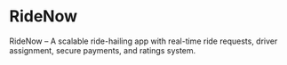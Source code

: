 # RideNow
RideNow – A scalable ride-hailing app with real-time ride requests, driver assignment, secure payments, and ratings system.
